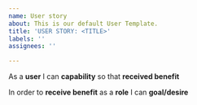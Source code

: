```yaml
---
name: User story
about: This is our default User Template.
title: 'USER STORY: <TITLE>'
labels: ''
assignees: ''

---
```


As a **user** I can **capability** so that **received benefit**

In order to **receive benefit** as a **role** I can **goal/desire**
